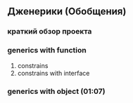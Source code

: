 ## Дженерики (Обобщения)

### краткий обзор проекта

### generics with function

1. constrains
2. constrains with interface

### generics with object (01:07)
